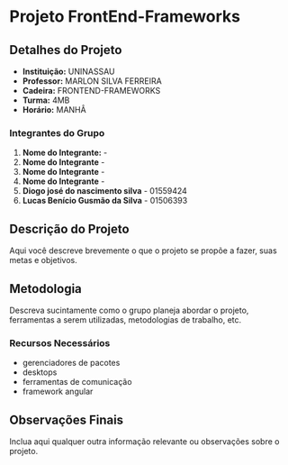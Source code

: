 # Projeto FrontEnd-Frameworks

## Detalhes do Projeto

- **Instituição:** UNINASSAU
- **Professor:** MARLON SILVA FERREIRA
- **Cadeira:** FRONTEND-FRAMEWORKS
- **Turma:** 4MB
- **Horário:** MANHÂ

### Integrantes do Grupo

1. **Nome do Integrante:** - 
2. **Nome do Integrante** - 
3. **Nome do Integrante** - 
4. **Nome do Integrante** - 
5. **Diogo josé do nascimento silva** - 01559424 
6. **Lucas Benício Gusmão da Silva** - 01506393

## Descrição do Projeto

Aqui você descreve brevemente o que o projeto se propõe a fazer, suas metas e objetivos.

## Metodologia

Descreva sucintamente como o grupo planeja abordar o projeto, ferramentas a serem utilizadas, metodologias de trabalho, etc.

### Recursos Necessários

- gerenciadores de pacotes
- desktops
- ferramentas de comunicação
- framework angular
  

## Observações Finais

Inclua aqui qualquer outra informação relevante ou observações sobre o projeto.
